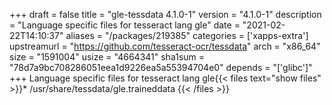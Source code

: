 +++
draft = false
title = "gle-tessdata 4.1.0-1"
version = "4.1.0-1"
description = "Language specific files for tesseract lang gle"
date = "2021-02-22T14:10:37"
aliases = "/packages/219385"
categories = ['xapps-extra']
upstreamurl = "https://github.com/tesseract-ocr/tessdata"
arch = "x86_64"
size = "1591004"
usize = "4664341"
sha1sum = "78d7a9bc708286051eea1d9226ea5a55394704e0"
depends = "['glibc']"
+++
Language specific files for tesseract lang gle{{< files text="show files" >}}* /usr/share/tessdata/gle.traineddata
{{< /files >}}